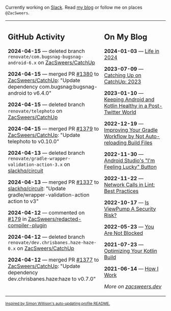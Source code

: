 Currently working on [Slack](https://slack.com/). Read [my blog](https://zacsweers.dev/) or follow me on places `@ZacSweers`.

<table><tr><td valign="top" width="60%">

## GitHub Activity
<!-- githubActivity starts -->
**2024-04-15** — deleted branch `renovate/com.bugsnag-bugsnag-android-6.x` on [ZacSweers/CatchUp](https://github.com/ZacSweers/CatchUp)

**2024-04-15** — merged PR [#1380](https://github.com/ZacSweers/CatchUp/pull/1380) to [ZacSweers/CatchUp](https://github.com/ZacSweers/CatchUp): "Update dependency com.bugsnag:bugsnag-android to v6.4.0"

**2024-04-15** — deleted branch `renovate/telephoto` on [ZacSweers/CatchUp](https://github.com/ZacSweers/CatchUp)

**2024-04-15** — merged PR [#1379](https://github.com/ZacSweers/CatchUp/pull/1379) to [ZacSweers/CatchUp](https://github.com/ZacSweers/CatchUp): "Update telephoto to v0.10.0"

**2024-04-13** — deleted branch `renovate/gradle-wrapper-validation-action-3.x` on [slackhq/circuit](https://github.com/slackhq/circuit)

**2024-04-13** — merged PR [#1337](https://github.com/slackhq/circuit/pull/1337) to [slackhq/circuit](https://github.com/slackhq/circuit): "Update gradle/wrapper-validation-action action to v3"

**2024-04-12** — commented on [#179](https://github.com/ZacSweers/redacted-compiler-plugin/pull/179#issuecomment-2052659960) in [ZacSweers/redacted-compiler-plugin](https://github.com/ZacSweers/redacted-compiler-plugin)

**2024-04-12** — deleted branch `renovate/dev.chrisbanes.haze-haze-0.x` on [ZacSweers/CatchUp](https://github.com/ZacSweers/CatchUp)

**2024-04-12** — merged PR [#1377](https://github.com/ZacSweers/CatchUp/pull/1377) to [ZacSweers/CatchUp](https://github.com/ZacSweers/CatchUp): "Update dependency dev.chrisbanes.haze:haze to v0.7.0"
<!-- githubActivity ends -->
</td><td valign="top" width="40%">

## On My Blog
<!-- blog starts -->
**2024-01-03** — [Life in 2024](https://www.zacsweers.dev/life-in-2024/)

**2023-07-09** — [Catching Up on CatchUp: 2023](https://www.zacsweers.dev/catching-up-on-catchup-2023/)

**2023-01-10** — [Keeping Android and Kotlin Healthy in a Post-Twitter World](https://www.zacsweers.dev/keeping-android-healthy/)

**2022-12-19** — [Improving Your Gradle Workflow by Not Auto-reloading Build Files](https://www.zacsweers.dev/improving-your-workflow-by-not-auto-reloading-build-files/)

**2022-11-30** — [Android Studio's "I'm Feeling Lucky" Button](https://www.zacsweers.dev/android-studios-im-feeling-lucky-button/)

**2022-11-22** — [Network Calls in Lint: Best Practices](https://www.zacsweers.dev/network-calls-in-lint-best-practices/)

**2022-10-17** — [Is ViewPump A Security Risk?](https://www.zacsweers.dev/is-viewpump-a-security-risk/)

**2022-05-23** — [You Are Not Blocked](https://www.zacsweers.dev/you-are-not-blocked/)

**2021-07-23** — [Optimizing Your Kotlin Build](https://www.zacsweers.dev/optimizing-your-kotlin-build/)

**2021-06-14** — [How I Work](https://www.zacsweers.dev/how-i-work/)
<!-- blog ends -->
_More on [zacsweers.dev](https://zacsweers.dev/)_
</td></tr></table>

<sub><a href="https://simonwillison.net/2020/Jul/10/self-updating-profile-readme/">Inspired by Simon Willison's auto-updating profile README.</a></sub>
